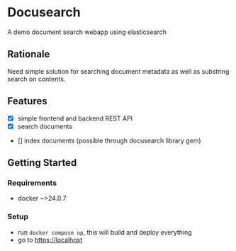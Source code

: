 # Docusearch

A demo document search webapp using elasticsearch

## Rationale
Need simple solution for searching document metadata as well as substring search on contents.

## Features
- [x] simple frontend and backend REST API
- [x] search documents
- [] index documents (possible through docusearch library gem)

## Getting Started
### Requirements
- docker ~>24.0.7

### Setup
- run `docker compose up`, this will build and deploy everything
- go to [https://localhost](https://localhost)
